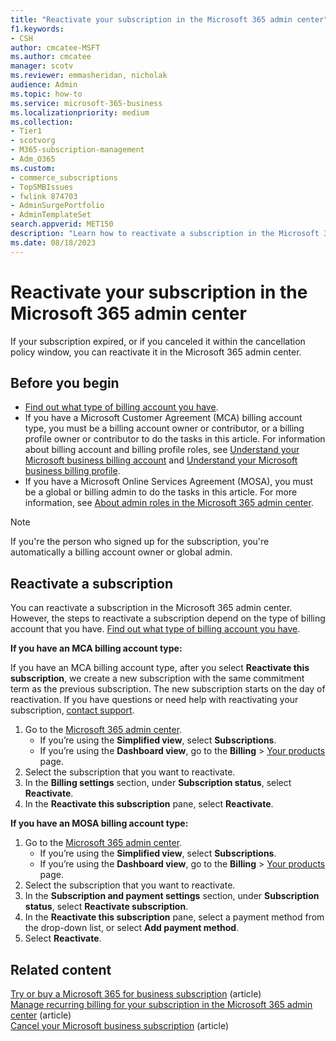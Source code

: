 ```yaml
---
title: "Reactivate your subscription in the Microsoft 365 admin center"
f1.keywords:
- CSH
author: cmcatee-MSFT
ms.author: cmcatee
manager: scotv
ms.reviewer: emmasheridan, nicholak
audience: Admin
ms.topic: how-to
ms.service: microsoft-365-business
ms.localizationpriority: medium
ms.collection: 
- Tier1
- scotvorg
- M365-subscription-management
- Adm_O365
ms.custom:
- commerce_subscriptions
- TopSMBIssues
- fwlink 874703
- AdminSurgePortfolio
- AdminTemplateSet
search.appverid: MET150 
description: "Learn how to reactivate a subscription in the Microsoft 365 admin center."
ms.date: 08/18/2023
---
```


# Reactivate your subscription in the Microsoft 365 admin center

If your subscription expired, or if you canceled it within the cancellation policy window, you can reactivate it in the Microsoft 365 admin center.
  
## Before you begin

- [Find out what type of billing account you have](../manage-billing-accounts.md#view-my-billing-accounts).
- If you have a Microsoft Customer Agreement (MCA) billing account type, you must be a billing account owner or contributor, or a billing profile owner or contributor to do the tasks in this article. For information about billing account and billing profile roles, see [Understand your Microsoft business billing account](../manage-billing-accounts.md) and [Understand your Microsoft business billing profile](../billing-and-payments/manage-billing-profiles.md).
- If you have a Microsoft Online Services Agreement (MOSA), you must be a global or billing admin to do the tasks in this article. For more information, see [About admin roles in the Microsoft 365 admin center](../../admin/add-users/about-admin-roles.md).

> [!NOTE]
> If you're the person who signed up for the subscription, you're automatically a billing account owner or global admin.

## Reactivate a subscription

You can reactivate a subscription in the Microsoft 365 admin center. However, the steps to reactivate a subscription depend on the type of billing account that you have. [Find out what type of billing account you have](../manage-billing-accounts.md#view-my-billing-accounts).

**If you have an MCA billing account type:**

If you have an MCA billing account type, after you select **Reactivate this subscription**, we create a new subscription with the same commitment term as the previous subscription. The new subscription starts on the day of reactivation. If you have questions or need help with reactivating your subscription, [contact support](../../admin/get-help-support.md).

1. Go to the <a href="https://go.microsoft.com/fwlink/p/?linkid=2024339" target="_blank">Microsoft 365 admin center</a>.
    - If you’re using the **Simplified view**, select **Subscriptions**.
    - If you’re using the **Dashboard view**, go to the **Billing** > <a href="https://go.microsoft.com/fwlink/p/?linkid=842054" target="_blank">Your products</a> page.
2. Select the subscription that you want to reactivate.
3. In the **Billing settings** section, under **Subscription status**, select **Reactivate**.
4. In the **Reactivate this subscription** pane, select **Reactivate**.

**If you have an MOSA billing account type:**

1. Go to the <a href="https://go.microsoft.com/fwlink/p/?linkid=2024339" target="_blank">Microsoft 365 admin center</a>.
    - If you’re using the **Simplified view**, select **Subscriptions**.
    - If you’re using the **Dashboard view**, go to the **Billing** > <a href="https://go.microsoft.com/fwlink/p/?linkid=842054" target="_blank">Your products</a> page.
2. Select the subscription that you want to reactivate.
3. In the **Subscription and payment settings** section, under **Subscription status**, select **Reactivate subscription**.
4. In the **Reactivate this subscription** pane, select a payment method from the drop-down list, or select **Add payment method**.
5. Select **Reactivate**.

## Related content

[Try or buy a Microsoft 365 for business subscription](../try-or-buy-microsoft-365.md) (article)\
[Manage recurring billing for your subscription in the Microsoft 365 admin center](renew-your-subscription.md) (article)\
[Cancel your Microsoft business subscription](cancel-your-subscription.md) (article)
